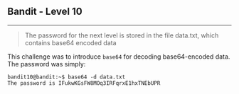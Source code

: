 ## Bandit - Level 10
---
>The password for the next level is stored in the file data.txt, which contains
>base64 encoded data

This challenge was to introduce `base64` for decoding base64-encoded data. The
password was simply:
```
bandit10@bandit:~$ base64 -d data.txt
The password is IFukwKGsFW8MOq3IRFqrxE1hxTNEbUPR
```
